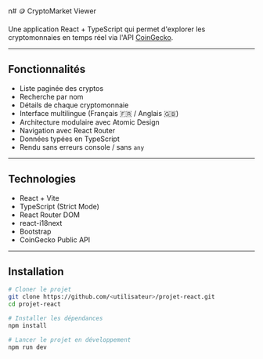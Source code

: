 n# 🪙 CryptoMarket Viewer

Une application React + TypeScript qui permet d'explorer les cryptomonnaies en temps réel via l'API [CoinGecko](https://www.coingecko.com/).

---

## Fonctionnalités

- Liste paginée des cryptos
- Recherche par nom
- Détails de chaque cryptomonnaie
- Interface multilingue (Français 🇫🇷 / Anglais 🇬🇧)
- Architecture modulaire avec Atomic Design
- Navigation avec React Router
- Données typées en TypeScript
- Rendu sans erreurs console / sans `any`

---

## Technologies

- React + Vite
- TypeScript (Strict Mode)
- React Router DOM
- react-i18next
- Bootstrap
- CoinGecko Public API

---

## Installation

```bash
# Cloner le projet
git clone https://github.com/<utilisateur>/projet-react.git
cd projet-react

# Installer les dépendances
npm install

# Lancer le projet en développement
npm run dev
